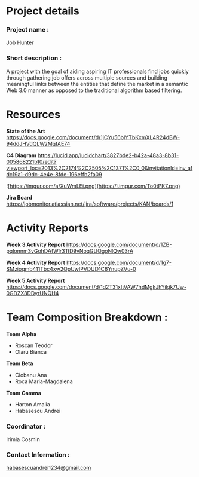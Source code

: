 # Project details

### **Project name :** 
Job Hunter

### **Short description :** 
A project with the goal of aiding aspiring IT professionals find jobs quickly through gathering job offers across multiple sources and building meaningful links between the entities that define the market in a semantic Web 3.0 manner as opposed to the traditional algorithm based filtering.

# Resources

**State of the Art**
https://docs.google.com/document/d/1jCYu56blYTbKxmXL4R24dBW-94ddJHVdQLWzMqfAE74

**C4 Diagram**
https://lucid.app/lucidchart/3827bde2-b42a-48a3-8b31-005868221b10/edit?viewport_loc=2013%2C2174%2C2505%2C1371%2C0_0&invitationId=inv_afdc19a1-d9dc-4e4e-8fde-196effb2fa09

![https://imgur.com/a/XuWmLEi.png](https://i.imgur.com/To0tPK7.png)

**Jira Board**
https://jobmonitor.atlassian.net/jira/software/projects/KAN/boards/1

# Activity Reports

**Week 3 Activity Report**
https://docs.google.com/document/d/1ZB-pqlonnm3vGohDAfWlr3TtD9vNoqGUQgoNlQw03rA

**Week 4 Activity Report**
https://docs.google.com/document/d/1g7-SMzioqmb411Tbc4xw2QpUwIPVDUD1C6YnupZVu-0

**Week 5 Activity Report**
https://docs.google.com/document/d/1d2T31xItVAW7hdMgkJhYikjk7Uw-0GDZX8DDyrUNQH4

# **Team Composition Breakdown :**
**Team Alpha**
* Roscan Teodor
* Olaru Bianca

**Team Beta**
* Ciobanu Ana
* Roca Maria-Magdalena

**Team Gamma**
* Harton Amalia
* Habasescu Andrei

### **Coordinator :** 
Irimia Cosmin

### **Contact Information :** 
habasescuandrei1234@gmail.com

<!--

**Here are some ideas to get you started:**

🙋‍♀️ A short introduction - what is your organization all about?
🌈 Contribution guidelines - how can the community get involved?
👩‍💻 Useful resources - where can the community find your docs? Is there anything else the community should know?
🍿 Fun facts - what does your team eat for breakfast?
🧙 Remember, you can do mighty things with the power of [Markdown](https://docs.github.com/github/writing-on-github/getting-started-with-writing-and-formatting-on-github/basic-writing-and-formatting-syntax)
-->
